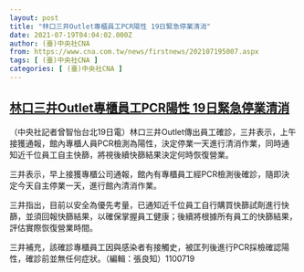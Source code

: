 ```yaml
---
layout: post
title: "林口三井Outlet專櫃員工PCR陽性 19日緊急停業清消"
date: 2021-07-19T04:04:02.000Z
author: (臺)中央社CNA
from: https://www.cna.com.tw/news/firstnews/202107195007.aspx
tags: [ (臺)中央社CNA ]
categories: [ (臺)中央社CNA ]
---
```

<!--1626667442000-->
[林口三井Outlet專櫃員工PCR陽性 19日緊急停業清消](https://www.cna.com.tw/news/firstnews/202107195007.aspx)
------

<div>
<div></div><div class="paragraph"><p>（中央社記者曾智怡台北19日電）林口三井Outlet傳出員工確診，三井表示，上午接獲通報，館內專櫃人員PCR檢測為陽性，決定停業一天進行清消作業，同時通知近千位員工自主快篩，將視後續快篩結果決定何時恢復營業。</p><p>三井表示，早上接獲專櫃公司通報，館內有專櫃員工經PCR檢測後確診，隨即決定今天自主停業一天，進行館內清消作業。</p><p>三井指出，目前以安全為優先考量，已通知近千位員工自行購買快篩試劑進行快篩，並須回報快篩結果，以確保掌握員工健康；後續將根據所有員工的快篩結果，評估實際恢復營業時間。</p><p>三井補充，該確診專櫃員工因與感染者有接觸史，被匡列後進行PCR採檢確認陽性，確診前並無任何症狀。（編輯：張良知）1100719</p></div>
</div>
